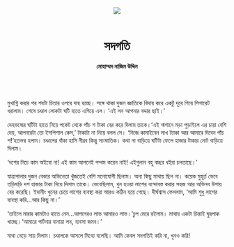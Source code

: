 <div align=center>
<img src=https://images.prothomalo.com/prothomalo-bangla%2F2021-07%2F2a8e81e6-fded-40da-afb1-9a8713278a68%2Fstory_02_.jpg?rect=0%2C0%2C2346%2C1232&w=1200&ar=40%3A21&auto=format%2Ccompress&ogImage=true&mode=crop&overlay=&overlay_position=bottom&overlay_width_pct=1 />
<br><br>
<h1>সদগতি</h1> 
<h4>মোহাম্মদ নাজিম উদ্দিন</h4>
<br><br>
</div>

মুখাগ্নি করার পর শবটা চিতার ওপরে দাহ হচ্ছে। সঙ্গে থাকা দুজন জ্ঞাতিকে বিদায় করে একটু দূরে গিয়ে সিগারেট ধরালাম। শেষে চণ্ডাল লোকটা ঘটি হাতে এগিয়ে এল। ‘এই লন আপনার বদ্দার ছাই।’

দেহভস্মের ঘটিটা হাতে নিয়ে পকেট থেকে পাঁচ শ টাকা বের করে দিলাম তাকে।‘এই শ্মশানে মড়া পুড়াইলে এর চায়া বেশি দেয়, আপনারটা তো ইসপিশাল কেস,’ টাকাটা না নিয়ে বলল সে। ‘নিজে কামাইবেন লাখ ট্যাকা আর আমারে দিবেন পাঁচ শ!’হতভম্ব হলাম। চণ্ডালের বাঁকা হাসি নীরব কিন্তু সাংঘাতিক। কথা না বাড়িয়ে ঘটিটা ফেলে হাজার টাকার নোট বাড়িয়ে দিলাম।

‘দশের নিচে কাম অইবো না! এই কাম আপনেই পথ্থম করেন নাই! এইগুলান বহু বচ্ছর ধইরা চলতাছে।’

যাত্রাপালার দুজন বেকার অভিনেতা খুঁজতেই বেশি মনোযোগী ছিলাম। অন্য কিছু মাথায় ছিল না। কয়েক মুহূর্ত ভেবে তড়িঘড়ি দশ হাজার টাকা দিয়ে দিলাম তাকে। ভেবেছিলাম, খুন হওয়া লাশের বন্দোবস্ত করার সহজ আর অভিনব উপায় বের করেছি। ইদানীং খুনের চেয়ে লাশের ব্যবস্থা করা আরও কঠিন হয়ে গেছে। দীর্ঘশ্বাস ফেললাম, ‘আমি শুধু লাশের ব্যবস্থা করি...আর কিছু না।’

‘তাইলে মারার কামটাও হাতে নেন...আপনেরও লাভ আমারও লাভ।’চুপ মেরে রইলাম। মাথায় একটা চিন্তাই ঘুরপাক খাচ্ছে।‘আমারে পার্টনার বানায়া লন, ব্যবসা জমব।’

মাথা নেড়ে সায় দিলাম। চণ্ডালকে আসলে মিথ্যে বলেছি। আমি কেবল সদগতিই করি না, খুনও করি!
